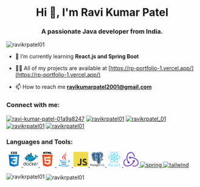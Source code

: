 <h1 align="center">Hi 👋, I'm Ravi Kumar Patel</h1>
<h3 align="center">A passionate Java developer from India.</h3>

<p align="left"> <img src="https://komarev.com/ghpvc/?username=ravikrpatel01&label=Profile%20views&color=0e75b6&style=flat" alt="ravikrpatel01" /> </p>

- 🌱 I’m currently learning **React.js and Spring Boot**

- 👨‍💻 All of my projects are available at [https://rp-portfolio-1.vercel.app/](https://rp-portfolio-1.vercel.app/)

- 📫 How to reach me **ravikumarpatel2001@gmail.com**

<h3 align="left">Connect with me:</h3>
<p align="left">
<a href="https://linkedin.com/in/ravi-kumar-patel-01a9a8247" target="blank"><img align="center" src="https://raw.githubusercontent.com/rahuldkjain/github-profile-readme-generator/master/src/images/icons/Social/linked-in-alt.svg" alt="ravi-kumar-patel-01a9a8247" height="30" width="40" /></a>
<a href="https://fb.com/ravikrpatel01" target="blank"><img align="center" src="https://raw.githubusercontent.com/rahuldkjain/github-profile-readme-generator/master/src/images/icons/Social/facebook.svg" alt="ravikrpatel01" height="30" width="40" /></a>
<a href="https://instagram.com/ravikrpatel_01" target="blank"><img align="center" src="https://raw.githubusercontent.com/rahuldkjain/github-profile-readme-generator/master/src/images/icons/Social/instagram.svg" alt="ravikrpatel_01" height="30" width="40" /></a>
<a href="https://www.leetcode.com/ravikrpatel01" target="blank"><img align="center" src="https://raw.githubusercontent.com/rahuldkjain/github-profile-readme-generator/master/src/images/icons/Social/leet-code.svg" alt="ravikrpatel01" height="30" width="40" /></a>
<a href="https://auth.geeksforgeeks.org/user/ravikrpatel01" target="blank"><img align="center" src="https://raw.githubusercontent.com/rahuldkjain/github-profile-readme-generator/master/src/images/icons/Social/geeks-for-geeks.svg" alt="ravikrpatel01" height="30" width="40" /></a>
</p>

<h3 align="left">Languages and Tools:</h3>
<p align="left"> <a href="https://www.w3schools.com/css/" target="_blank" rel="noreferrer"> <img src="https://raw.githubusercontent.com/devicons/devicon/master/icons/css3/css3-original-wordmark.svg" alt="css3" width="40" height="40"/> </a> <a href="https://www.docker.com/" target="_blank" rel="noreferrer"> <img src="https://raw.githubusercontent.com/devicons/devicon/master/icons/docker/docker-original-wordmark.svg" alt="docker" width="40" height="40"/> </a> <a href="https://www.w3.org/html/" target="_blank" rel="noreferrer"> <img src="https://raw.githubusercontent.com/devicons/devicon/master/icons/html5/html5-original-wordmark.svg" alt="html5" width="40" height="40"/> </a> <a href="https://www.java.com" target="_blank" rel="noreferrer"> <img src="https://raw.githubusercontent.com/devicons/devicon/master/icons/java/java-original.svg" alt="java" width="40" height="40"/> </a> <a href="https://developer.mozilla.org/en-US/docs/Web/JavaScript" target="_blank" rel="noreferrer"> <img src="https://raw.githubusercontent.com/devicons/devicon/master/icons/javascript/javascript-original.svg" alt="javascript" width="40" height="40"/> </a> <a href="https://www.postgresql.org" target="_blank" rel="noreferrer"> <img src="https://raw.githubusercontent.com/devicons/devicon/master/icons/postgresql/postgresql-original-wordmark.svg" alt="postgresql" width="40" height="40"/> </a> <a href="https://reactjs.org/" target="_blank" rel="noreferrer"> <img src="https://raw.githubusercontent.com/devicons/devicon/master/icons/react/react-original-wordmark.svg" alt="react" width="40" height="40"/> </a> <a href="https://redux.js.org" target="_blank" rel="noreferrer"> <img src="https://raw.githubusercontent.com/devicons/devicon/master/icons/redux/redux-original.svg" alt="redux" width="40" height="40"/> </a> <a href="https://spring.io/" target="_blank" rel="noreferrer"> <img src="https://www.vectorlogo.zone/logos/springio/springio-icon.svg" alt="spring" width="40" height="40"/> </a> <a href="https://tailwindcss.com/" target="_blank" rel="noreferrer"> <img src="https://www.vectorlogo.zone/logos/tailwindcss/tailwindcss-icon.svg" alt="tailwind" width="40" height="40"/> </a> </p>

<p><img align="left" src="https://github-readme-stats.vercel.app/api/top-langs?username=ravikrpatel01&show_icons=true&locale=en&layout=compact" alt="ravikrpatel01" /></p>

<p>&nbsp;<img align="center" src="https://github-readme-stats.vercel.app/api?username=ravikrpatel01&show_icons=true&locale=en" alt="ravikrpatel01" /></p>
